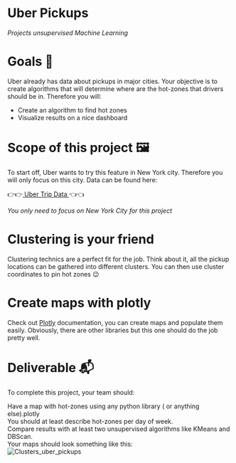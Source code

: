 # Uber Pickups
_Projects unsupervised Machine Learning_

# Goals 🎯
Uber already has data about pickups in major cities. Your objective is to create algorithms that will determine where are the hot-zones that drivers should be in. Therefore you will:

-  Create an algorithm to find hot zones  
-  Visualize results on a nice dashboard
  
# Scope of this project 🖼️
To start off, Uber wants to try this feature in New York city. Therefore you will only focus on this city. Data can be found here:  

👉👉[ Uber Trip Data ](https://full-stack-bigdata-datasets.s3.eu-west-3.amazonaws.com/Machine+Learning+non+Supervis%C3%A9/Projects/uber-trip-data.zip)👈👈  

_You only need to focus on New York City for this project_  

# Clustering is your friend
Clustering technics are a perfect fit for the job. Think about it, all the pickup locations can be gathered into different clusters. You can then use cluster coordinates to pin hot zones 😉  

# Create maps with plotly
Check out [Plotly](https://plotly.com/) documentation, you can create maps and populate them easily. Obviously, there are other libraries but this one should do the job pretty well.  

# Deliverable 📬
To complete this project, your team should:

Have a map with hot-zones using any python library ( or anything else).plotly  
You should at least describe hot-zones per day of week.  
Compare results with at least two unsupervised algorithms like KMeans and DBScan.  
Your maps should look something like this:  
![Clusters_uber_pickups](https://github.com/greg97232/Uber_Pickups/assets/38788237/7f705507-87db-410f-b56e-7841fc327be5)
